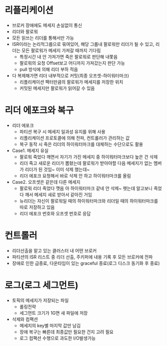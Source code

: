 # 리플리케이션 
- 브로커 장애에도 메세지 손실없이 통신
- 리더와 팔로워
 - 모든 읽쓰는 리더를 통해서만 가능
 - ISR이라는 논리적그룹으로 묶여있어, 해당 그룹내 팔로워만 리더가 될 수 있고, 리더는 모든 팔로워가 메세지 가져갈 때까지 기다림
   - 특정시간 내 안 가져가면 죽은 팔로워로 판단해 내쫓음
   - 팔로워의 요청 Offset보고 어디까지 가져갔는지 판단 가능
   - pull 방식에 의해 리더 부하 적음
 - 다 복제해가면 리더 내부적으로 커밋(최종 오프셋-하이워터마크)
   - 리플리케이션 팩터만큼의 팔로워가 메세지를 저장한 위치
   - 커밋된 메세지만 팔로워가 읽어갈 수 있음
  

# 리더 에포크와 복구
- 리더 에포크
  - 파티션 복구 시 메세지 일과성 유지를 위해 사용
  - 리플리케이션 프로토콜에 의해 전파, 컨트롤러가 관리하는 값
  - 복구 동작 시 죽은 리더의 하이워터마크를 대체하는 수단으로도 활용
- Case1. 메세지 유실 
  - 팔로워 죽었다 깨면서 자기가 가진 메세지 중 하이워터마크보다 높은 건 삭제
  - 리더 죽고 새로운 리더가 뽑혔는데 팔로워가 받아야할 다음 메세지가 없는 멤버가 리더가 된 것임~ 이미 삭제 했는데~ 
  - 리더 에포크 요청해서 바로 삭제 안 하고 하이워터마크를 올림
- Case2. 오프셋은 같은데 다른 메세지
  - 팔로워 리더 죽었다 깻음 아 하이워터마크 같네 안 삭제~ 햇는데 알고보니 죽었다 깨서 메세지 새로 받아서 같아진 거임
  - 뉴리더는 자신이 팔로워일 때의 하이워터마크와 리더일 때의 하이워터마크를 따로 저장하고 있음
  - 리더 에포크 번호와 오프셋 번호로 응답


# 컨트롤러
- 리더선출을 맡고 있는 클러스터 내 어떤 브로커
- 파티션의 ISR 리스트 중 리더 선출, 주키퍼에 내용 기록 후 모든 브로커에 전파
- 장애로 인한 급종료, 다운타임이 있는 graceful 종료(로그 디스크 동기화 후 종료)

# 로그(로그 세그먼트)
- 토픽의 메세지가 저장되는 파일
  - 롤링전략
  - 세그먼트 크기가 1G면 새 파일에 저장
- 삭제와 컴팩션
  - 메세지의 key별 마지막 값만 남김
  - 장애 복구는 빠른데 최종값만 필요한 건지 고려 필요
  - 로그 컴팩션 수행으로 과도한 I/O발생가능
